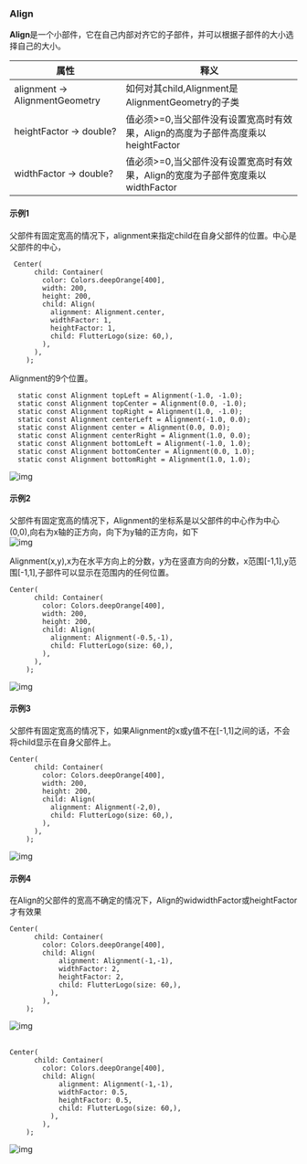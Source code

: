 ### **Align**
**Align**是一个小部件，它在自己内部对齐它的子部件，并可以根据子部件的大小选择自己的大小。

| 属性  |释义|
|---|---|
|alignment → AlignmentGeometry  |如何对其child,Alignment是AlignmentGeometry的子类|
|heightFactor → double?|值必须>=0,当父部件没有设置宽高时有效果，Align的高度为子部件高度乘以heightFactor|
|widthFactor → double?|值必须>=0,当父部件没有设置宽高时有效果，Align的宽度为子部件宽度乘以widthFactor|

#### 示例1
父部件有固定宽高的情况下，alignment来指定child在自身父部件的位置。中心是父部件的中心，

```
 Center(
      child: Container(
        color: Colors.deepOrange[400],
        width: 200,
        height: 200,
        child: Align(
          alignment: Alignment.center,
          widthFactor: 1,
          heightFactor: 1,
          child: FlutterLogo(size: 60,),
        ),
      ),
    );
```
Alignment的9个位置。
```
  static const Alignment topLeft = Alignment(-1.0, -1.0);
  static const Alignment topCenter = Alignment(0.0, -1.0);
  static const Alignment topRight = Alignment(1.0, -1.0);
  static const Alignment centerLeft = Alignment(-1.0, 0.0);
  static const Alignment center = Alignment(0.0, 0.0);
  static const Alignment centerRight = Alignment(1.0, 0.0);
  static const Alignment bottomLeft = Alignment(-1.0, 1.0);
  static const Alignment bottomCenter = Alignment(0.0, 1.0);
  static const Alignment bottomRight = Alignment(1.0, 1.0);
```
![img](https://github.com/DingMouRen/flutter_widget_wiki/raw/master/lib/widget/align/res/align_1.png)<br>

#### 示例2
父部件有固定宽高的情况下，Alignment的坐标系是以父部件的中心作为中心(0,0),向右为x轴的正方向，向下为y轴的正方向，如下<br>
![img](https://github.com/DingMouRen/flutter_widget_wiki/raw/master/lib/widget/align/res/align_2.png)<br>

Alignment(x,y),x为在水平方向上的分数，y为在竖直方向的分数，x范围[-1,1],y范围[-1,1],子部件可以显示在范围内的任何位置。
```
Center(
      child: Container(
        color: Colors.deepOrange[400],
        width: 200,
        height: 200,
        child: Align(
          alignment: Alignment(-0.5,-1),
          child: FlutterLogo(size: 60,),
        ),
      ),
    );
```
![img](https://github.com/DingMouRen/flutter_widget_wiki/raw/master/lib/widget/align/res/align_3.png)<br>

#### 示例3
父部件有固定宽高的情况下，如果Alignment的x或y值不在[-1,1]之间的话，不会将child显示在自身父部件上。
```
Center(
      child: Container(
        color: Colors.deepOrange[400],
        width: 200,
        height: 200,
        child: Align(
          alignment: Alignment(-2,0),
          child: FlutterLogo(size: 60,),
        ),
      ),
    );
```
![img](https://github.com/DingMouRen/flutter_widget_wiki/raw/master/lib/widget/align/res/align_4.png)<br>

#### 示例4
在Align的父部件的宽高不确定的情况下，Align的widwidthFactor或heightFactor才有效果
```
Center(
      child: Container(
        color: Colors.deepOrange[400],
        child: Align(
            alignment: Alignment(-1,-1),
            widthFactor: 2,
            heightFactor: 2,
            child: FlutterLogo(size: 60,),
          ),
        ),
    );
```
![img](https://github.com/DingMouRen/flutter_widget_wiki/raw/master/lib/widget/align/res/align_5.png)<br><br>

```
Center(
      child: Container(
        color: Colors.deepOrange[400],
        child: Align(
            alignment: Alignment(-1,-1),
            widthFactor: 0.5,
            heightFactor: 0.5,
            child: FlutterLogo(size: 60,),
          ),
        ),
    );
```
![img](https://github.com/DingMouRen/flutter_widget_wiki/raw/master/lib/widget/align/res/align_6.png)<br><br>







